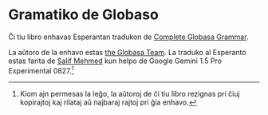 # Gramatiko de Globaso

Ĉi tiu libro enhavas Esperantan tradukon de [Complete Globasa Grammar](/gramati-fe-globasa/eng/).

La aŭtoro de la enhavo estas [the Globasa Team](https://globasa.net/). La traduko al Esperanto estas farita de [Salif Mehmed](https://salif.eu/eo) kun helpo de Google Gemini 1.5 Pro Experimental 0827.[^1]

[^1]: Kiom ajn permesas la leĝo, la aŭtoroj de ĉi tiu libro rezignas pri ĉiuj kopirajtoj kaj rilataj aŭ najbaraj rajtoj pri ĝia enhavo.
